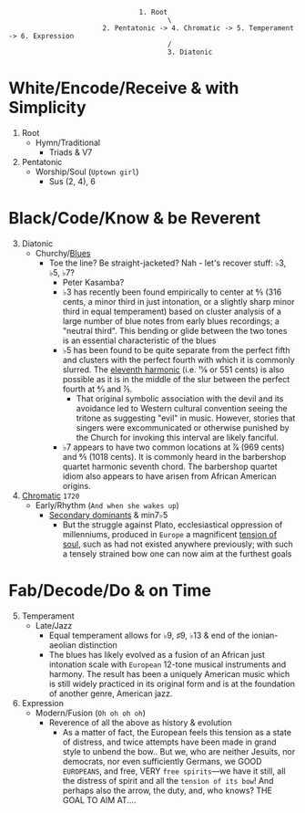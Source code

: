                                     1. Root
                                           \
                           2. Pentatonic -> 4. Chromatic -> 5. Temperament -> 6. Expression
                                           /
                                           3. Diatonic
 

# White/Encode/Receive & with Simplicity
   1. Root
      - Hymn/Traditional
         - Triads & V7 
   2. Pentatonic
      - Worship/Soul (`Uptown girl`)
         - Sus (2, 4), 6 
# Black/Code/Know & be Reverent
   3. Diatonic
      - Churchy/[Blues](https://en.wikipedia.org/wiki/Blue_note)
         - Toe the line? Be straight-jacketed? Nah - let's recover stuff: ♭3, ♭5, ♭7?
            - Peter Kasamba?
            - ♭3 has recently been found empirically to center at 6⁄5 (316 cents, a minor third in just intonation, or a slightly sharp minor third in equal temperament) based on cluster analysis of a large number of blue notes from early blues recordings; a "neutral third". This bending or glide between the two tones is an essential characteristic of the blues
            - ♭5 has been found to be quite separate from the perfect fifth and clusters with the perfect fourth with which it is commonly slurred. The [eleventh harmonic](https://en.wikipedia.org/wiki/Tritone#Eleventh_harmonic) (i.e. 11⁄8 or 551 cents) is also possible as it is in the middle of the slur between the perfect fourth at 4⁄3 and 7⁄5.
               - That original symbolic association with the devil and its avoidance led to Western cultural convention seeing the tritone as suggesting "evil" in music. However, stories that singers were excommunicated or otherwise punished by the Church for invoking this interval are likely fanciful. 
            - ♭7 appears to have two common locations at 7⁄4 (969 cents) and 9⁄5 (1018 cents). It is commonly heard in the barbershop quartet harmonic seventh chord. The barbershop quartet idiom also appears to have arisen from African American origins. 
   4. [Chromatic](https://en.wikipedia.org/wiki/The_Well-Tempered_Clavier#Recordings) `1720`
      - Early/Rhythm (`And when she wakes up`)
         - [Secondary dominants](https://en.wikipedia.org/wiki/Uptown_Girl) & min7♭5
            - But the struggle against Plato, ecclesiastical oppression of millenniums, produced in `Europe` a magnificent [tension of soul](https://www.gutenberg.org/files/4363/4363-h/4363-h.htm), such as had not existed anywhere previously; with such a tensely strained bow one can now aim at the furthest goals 
# Fab/Decode/Do & on Time
   5. Temperament
      - Late/Jazz
         - Equal temperament allows for ♭9, ♯9, ♭13 & end of the ionian-aeolian distinction
         - The blues has likely evolved as a fusion of an African just intonation scale with `European` 12-tone musical instruments and harmony. The result has been a uniquely American music which is still widely practiced in its original form and is at the foundation of another genre, American jazz.
   6. Expression
      - Modern/Fusion (`Oh oh oh oh`)
         - Reverence of all the above as history & evolution
            - As a matter of fact, the European feels this tension as a state of distress, and twice attempts have been made in grand style to unbend the bow.. But we, who are neither Jesuits, nor democrats, nor even sufficiently Germans, we GOOD `EUROPEANS`, and free, VERY `free spirits`—we have it still, all the distress of spirit and all the `tension of its bow`! And perhaps also the arrow, the duty, and, who knows? THE GOAL TO AIM AT.... 
